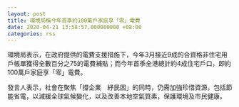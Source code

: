 ```yaml
---
layout: post
title: 環境局稱今年首季約100萬戶家庭享「零」電費
date: 2020-04-21 13:58:57.000000000 +08:00
categories: rss
---
```


環境局表示，在政府提供的電費支援措施下，今年3月接近9成的合資格非住宅用戶帳單獲得全數百分之75的電費補貼；而今年首季全港總計約4成住宅戶口，即約100萬戶家庭享「零」電費。

發言人表示，社會在聚焦「撐企業　紓民困」的同時，仍需加強珍惜資源，包括節能省電，以減緩全球氣候變化，以及改善本地空氣質素，保護環境及市民健康。

